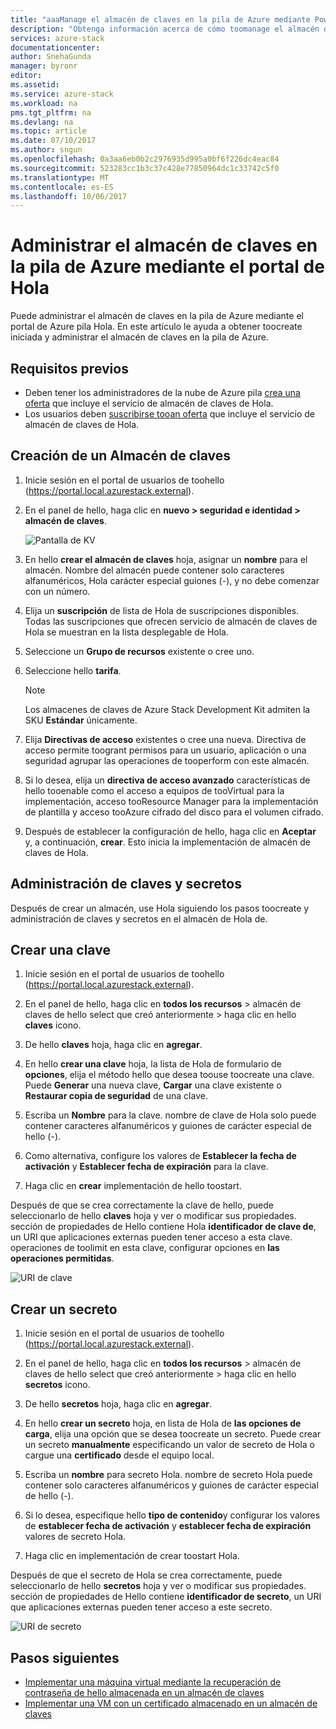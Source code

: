 ```yaml
---
title: "aaaManage el almacén de claves en la pila de Azure mediante PowerShell | Documentos de Microsoft"
description: "Obtenga información acerca de cómo toomanage el almacén de claves en la pila de Azure con PowerShell."
services: azure-stack
documentationcenter: 
author: SnehaGunda
manager: byronr
editor: 
ms.assetid: 
ms.service: azure-stack
ms.workload: na
pms.tgt_pltfrm: na
ms.devlang: na
ms.topic: article
ms.date: 07/10/2017
ms.author: sngun
ms.openlocfilehash: 0a3aa6eb0b2c2976935d995a0bf6f226dc4eac84
ms.sourcegitcommit: 523283cc1b3c37c428e77850964dc1c33742c5f0
ms.translationtype: MT
ms.contentlocale: es-ES
ms.lasthandoff: 10/06/2017
---
```

# <a name="manage-key-vault-in-azure-stack-using-hello-portal"></a>Administrar el almacén de claves en la pila de Azure mediante el portal de Hola

Puede administrar el almacén de claves en la pila de Azure mediante el portal de Azure pila Hola. En este artículo le ayuda a obtener toocreate iniciada y administrar el almacén de claves en la pila de Azure. 

## <a name="prerequisites"></a>Requisitos previos  

* Deben tener los administradores de la nube de Azure pila [crea una oferta](azure-stack-create-offer.md) que incluye el servicio de almacén de claves de Hola.  
* Los usuarios deben [suscribirse tooan oferta](azure-stack-subscribe-plan-provision-vm.md) que incluye el servicio de almacén de claves de Hola.  
 
## <a name="create-a-key-vault"></a>Creación de un Almacén de claves 

1. Inicie sesión en el portal de usuarios de toohello (https://portal.local.azurestack.external).  

2. En el panel de hello, haga clic en **nuevo > seguridad e identidad > almacén de claves**.  

    ![Pantalla de KV](media/azure-stack-kv-manage-portal/image1.png)  

3. En hello **crear el almacén de claves** hoja, asignar un **nombre** para el almacén. Nombre del almacén puede contener solo caracteres alfanuméricos, Hola carácter especial guiones (-), y no debe comenzar con un número.  

4. Elija un **suscripción** de lista de Hola de suscripciones disponibles. Todas las suscripciones que ofrecen servicio de almacén de claves de Hola se muestran en la lista desplegable de Hola.  

5. Seleccione un **Grupo de recursos** existente o cree uno.  

6. Seleccione hello **tarifa**.  
    >[!NOTE]
    > Los almacenes de claves de Azure Stack Development Kit admiten la SKU **Estándar** únicamente.

7. Elija **Directivas de acceso** existentes o cree una nueva. Directiva de acceso permite toogrant permisos para un usuario, aplicación o una seguridad agrupar las operaciones de tooperform con este almacén.  

8. Si lo desea, elija un **directiva de acceso avanzado** características de hello tooenable como el acceso a equipos de tooVirtual para la implementación, acceso tooResource Manager para la implementación de plantilla y acceso tooAzure cifrado del disco para el volumen cifrado. 
  
9.  Después de establecer la configuración de hello, haga clic en **Aceptar** y, a continuación, **crear**. Esto inicia la implementación de almacén de claves de Hola. 

## <a name="manage-keys-and-secrets"></a>Administración de claves y secretos

Después de crear un almacén, use Hola siguiendo los pasos toocreate y administración de claves y secretos en el almacén de Hola de.

## <a name="create-a-key"></a>Crear una clave

1. Inicie sesión en el portal de usuarios de toohello (https://portal.local.azurestack.external).  

2. En el panel de hello, haga clic en **todos los recursos** > almacén de claves de hello select que creó anteriormente > haga clic en hello **claves** icono.  

3. De hello **claves** hoja, haga clic en **agregar**. 

4. En hello **crear una clave** hoja, la lista de Hola de formulario de **opciones**, elija el método hello que desea toouse toocreate una clave. Puede **Generar** una nueva clave, **Cargar** una clave existente o **Restaurar copia de seguridad** de una clave.  

5. Escriba un **Nombre** para la clave. nombre de clave de Hola solo puede contener caracteres alfanuméricos y guiones de carácter especial de hello (-).  

6. Como alternativa, configure los valores de **Establecer la fecha de activación** y **Establecer fecha de expiración** para la clave.  

7. Haga clic en **crear** implementación de hello toostart.  

Después de que se crea correctamente la clave de hello, puede seleccionarlo de hello **claves** hoja y ver o modificar sus propiedades. sección de propiedades de Hello contiene Hola **identificador de clave de**, un URI que aplicaciones externas pueden tener acceso a esta clave. operaciones de toolimit en esta clave, configurar opciones en **las operaciones permitidas**.

![URI de clave](media/azure-stack-kv-manage-portal/image4.png)  

## <a name="create-a-secret"></a>Crear un secreto 

1. Inicie sesión en el portal de usuarios de toohello (https://portal.local.azurestack.external).  
2. En el panel de hello, haga clic en **todos los recursos** > almacén de claves de hello select que creó anteriormente > haga clic en hello **secretos** icono.  

3. De hello **secretos** hoja, haga clic en **agregar**.  

4. En hello **crear un secreto** hoja, en lista de Hola de **las opciones de carga**, elija una opción que se desea toocreate un secreto. Puede crear un secreto **manualmente** especificando un valor de secreto de Hola o cargue una **certificado** desde el equipo local.  

5. Escriba un **nombre** para secreto Hola. nombre de secreto Hola puede contener solo caracteres alfanuméricos y guiones de carácter especial de hello (-).  

6. Si lo desea, especifique hello **tipo de contenido**y configurar los valores de **establecer fecha de activación** y **establecer fecha de expiración** valores de secreto Hola.  

7. Haga clic en implementación de crear toostart Hola.  

Después de que el secreto de Hola se crea correctamente, puede seleccionarlo de hello **secretos** hoja y ver o modificar sus propiedades. sección de propiedades de Hello contiene **identificador de secreto**, un URI que aplicaciones externas pueden tener acceso a este secreto. 

![URI de secreto](media/azure-stack-kv-manage-portal/image5.png) 


## <a name="next-steps"></a>Pasos siguientes
* [Implementar una máquina virtual mediante la recuperación de contraseña de hello almacenada en un almacén de claves](azure-stack-kv-deploy-vm-with-secret.md)  
* [Implementar una VM con un certificado almacenado en un almacén de claves](azure-stack-kv-push-secret-into-vm.md)     


